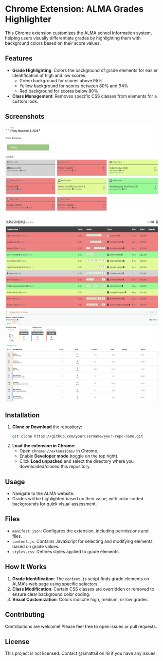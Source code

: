 # Chrome Extension: ALMA Grades Highlighter

This Chrome extension customizes the ALMA school information system, helping users visually differentiate grades by highlighting them with background colors based on their score values.

## Features

- **Grade Highlighting**: Colors the background of grade elements for easier identification of high and low scores.
  - Green background for scores above 95%
  - Yellow background for scores between 80% and 94%
  - Red background for scores below 80%
- **Class Management**: Removes specific CSS classes from elements for a custom look.
  
## Screenshots
<img src="screenshots/home.png" alt="home screen" height="300px" /> 
<img src="screenshots/classes.png" alt="rankings screen" height="300px" /> 
<img src="screenshots/subject.png" alt="tools screen" height="300px" />

## Installation

1. **Clone or Download** the repository:
   ```bash
   git clone https://github.com/yourusername/your-repo-name.git
   ```
2. **Load the extension in Chrome**:
   - Open `chrome://extensions/` in Chrome.
   - Enable **Developer mode** (toggle on the top right).
   - Click **Load unpacked** and select the directory where you downloaded/cloned this repository.

## Usage

- Navigate to the ALMA website.
- Grades will be highlighted based on their value, with color-coded backgrounds for quick visual assessment.

## Files

- `manifest.json`: Configures the extension, including permissions and files.
- `content.js`: Contains JavaScript for selecting and modifying elements based on grade values.
- `styles.css`: Defines styles applied to grade elements.
  
## How It Works

1. **Grade Identification**: The `content.js` script finds grade elements on ALMA's web page using specific selectors.
2. **Class Modification**: Certain CSS classes are overridden or removed to ensure clear background color coding.
3. **Visual Customization**: Colors indicate high, medium, or low grades.

## Contributing

Contributions are welcome! Please feel free to open issues or pull requests.

## License

This project is not licensed. Contact @smattsil on IG if you have any issues.
